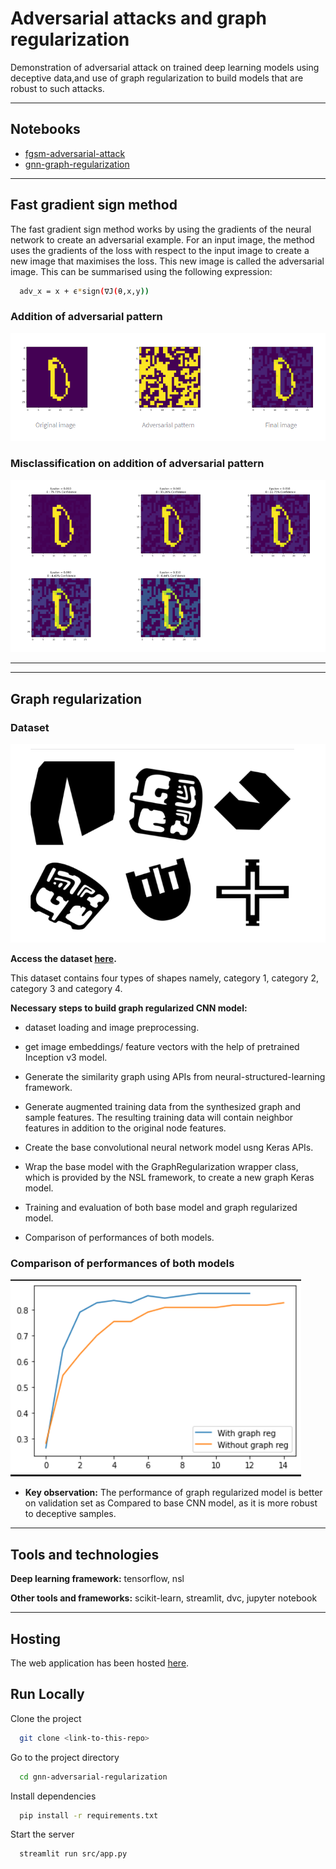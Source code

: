 
# Adversarial attacks and graph regularization

Demonstration of adversarial attack on trained deep learning models using 
deceptive data,and use of graph regularization to build models that 
are robust to such attacks.

---






##  Notebooks
* [fgsm-adversarial-attack](https://colab.research.google.com/drive/1rKE1V_7jXRgRr1r25vvTtNHRtjrOw6Ot?usp=sharing)
* [gnn-graph-regularization](https://colab.research.google.com/drive/1-kYI-APEC_X8r-goM-bIj4nbkeM-Mx-F?usp=sharing)
---

## Fast gradient sign method
The fast gradient sign method works by using the gradients of the 
neural network to create an adversarial example. For an input 
image, the method uses the gradients of the loss with respect to 
the input image to create a new image that maximises the loss. 
This new image is called the adversarial image. 
This can be summarised using the following expression:
```bash
  adv_x = x + ϵ*sign(∇J(θ,x,y))
```

### Addition of adversarial pattern

![App Screenshot](https://github.com/SharadSaha/gnn-adversarial-regularization/blob/main/src/images/grid1.png?raw=true)

### Misclassification on addition of adversarial pattern

![App Screenshot](https://github.com/SharadSaha/gnn-adversarial-regularization/blob/main/src/images/grid2.png?raw=true)


****
****

## Graph regularization

### Dataset
![App Screenshot](https://github.com/SharadSaha/gnn-adversarial-regularization/blob/main/src/images/grid3.png?raw=true)

**Access the dataset [here](https://drive.google.com/drive/folders/1iF8R25augxNtgyGYo4p9Ddu0pArzGcD7?usp=sharing).**

This dataset contains four types of shapes namely, category 1, category 2, category 3 and category 4.




**Necessary steps to build graph regularized CNN model:**
* dataset loading and image preprocessing.

* get image embeddings/ feature vectors with the help of pretrained Inception v3 model.

* Generate the similarity graph using APIs from neural-structured-learning framework.

* Generate augmented training data from the synthesized graph and sample features. The resulting training data will contain neighbor features in addition to the original node features.

* Create the base convolutional neural network model usng Keras APIs.

* Wrap the base model with the GraphRegularization wrapper class, which is provided by the NSL framework, to create a new graph Keras model. 

* Training and evaluation of both base model and graph regularized model.

* Comparison of performances of both models.


### Comparison of performances of both models

![App Screenshot](https://github.com/SharadSaha/gnn-adversarial-regularization/blob/main/src/images/history.png?raw=true)
* **Key observation:** The performance of graph regularized model is better on validation set as Compared to base CNN model, as it is more robust to deceptive samples.
---

## Tools and technologies

**Deep learning framework:** tensorflow, nsl

**Other tools and frameworks:** scikit-learn, streamlit, dvc, jupyter notebook


--- 

## Hosting

The web application has been hosted [here](https://share.streamlit.io/sharadsaha/gnn-adversarial-regularization/main/src/app.py).


## Run Locally

Clone the project

```bash
  git clone <link-to-this-repo>
```

Go to the project directory

```bash
  cd gnn-adversarial-regularization
```

Install dependencies

```bash
  pip install -r requirements.txt

```

Start the server

```bash
  streamlit run src/app.py
```
